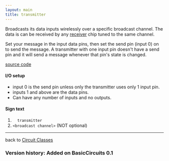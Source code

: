 ```yaml
---
layout: main
title: transmitter
---
```


Broadcasts its data inputs wirelessly over a specific broadcast channel. The data is can be received by any [receiver](Receiver) chip tuned to the same channel.

Set your message in the input data pins, then set the send pin (input 0) on to send the message.
A transmitter with one input pin doesn't have a send pin and it will send a message whenever that pin's state is changed.

[source code](https://github.com/eisental/BasicCircuits/blob/master/src/main/java/org/tal/basiccircuits/transmitter.java)

#### I/O setup 
* input 0 is the send pin unless only the transmitter uses only 1 input pin.
* inputs 1 and above are the data pins.
* Can have any number of inputs and no outputs.

#### Sign text
1. `   transmitter   `
2. ` <broadcast channel> ` (NOT optional)
***
back to [Circuit Classes](Home)

### Version history: Added on BasicCircuits 0.1